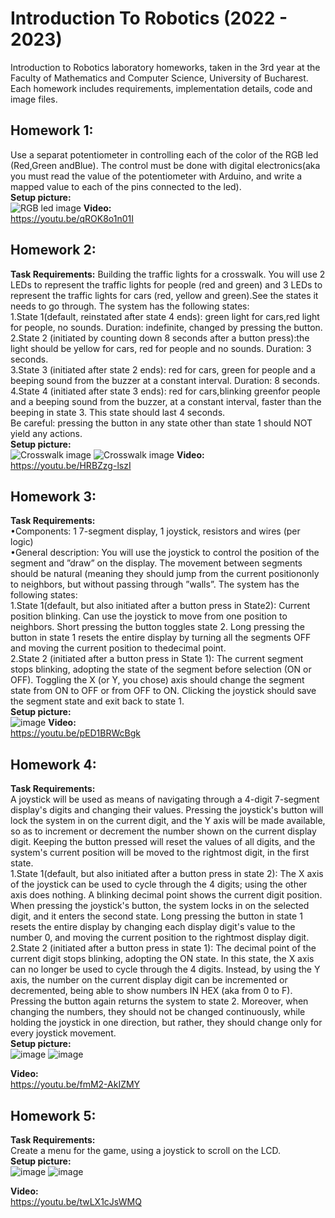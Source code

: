 # Introduction To Robotics (2022 - 2023)
Introduction to Robotics laboratory homeworks, taken in the 3rd year at the Faculty of Mathematics and Computer Science, University of Bucharest. Each homework includes requirements, implementation details, code and image files.

## Homework 1: 
Use a separat potentiometer in controlling each of the color of the RGB led (Red,Green andBlue).  The control must be done with digital electronics(aka you must read the value of the potentiometer with Arduino, and write a mapped value to each of the pins connected to the led).\
**Setup picture:**\
![RGB led image](https://github.com/StancuDenisaG/IntroductionToRobotics/blob/main/Homework%201/rgb_led1.jpeg)
**Video:**\
https://youtu.be/qROK8o1n01I

## Homework 2: 
**Task Requirements:**
Building  the  traffic  lights  for  a  crosswalk. You will use 2 LEDs to represent the traffic lights for people (red and green) and 3 LEDs to represent the traffic lights for cars (red, yellow and green).See the states it needs to go through. The system has the following states:\
1.State 1(default, reinstated after state 4 ends):  green light for cars,red  light  for  people,  no  sounds.   Duration:  indefinite,  changed  by pressing the button.\
2.State 2 (initiated by counting down 8 seconds after a button press):the  light  should  be  yellow  for  cars,  red  for  people  and  no  sounds. Duration:  3 seconds.\
3.State 3 (initiated after state 2 ends):  red for cars, green for people and a beeping sound from the buzzer at a constant interval. Duration: 8 seconds.\
4.State 4 (initiated after state 3 ends):  red for cars,blinking greenfor people and a beeping sound from the buzzer,  at a constant interval,  faster than the beeping in state 3.  This state should last 4 seconds.\
Be  careful:  pressing  the  button  in  any  state  other  than  state  1  should NOT yield any actions.\
**Setup picture:**\
![Crosswalk image](https://github.com/StancuDenisaG/IntroductionToRobotics/blob/main/Homework2/crosswalk_2.jpeg)
![Crosswalk image](https://github.com/StancuDenisaG/IntroductionToRobotics/blob/main/Homework2/crosswalk_1.jpeg)
**Video:**\
https://youtu.be/HRBZzg-lszI

## Homework 3:  
**Task Requirements:**\
  •Components:  1  7-segment  display,  1  joystick,  resistors  and  wires  (per logic)\
  •General description: You will use the joystick to control the position of the segment and ”draw” on the display.  The movement between segments should be natural (meaning they should jump from the current positiononly to neighbors, but without passing through ”walls”. The system has the following states:\
  1.State  1(default,  but  also  initiated  after  a  button  press  in  State2):  Current  position  blinking.   Can  use  the  joystick  to  move  from one  position  to  neighbors.   Short  pressing  the  button  toggles  state 2.  Long pressing the button in state 1 resets the entire display by turning all the segments OFF and moving the current position to thedecimal point.\
  2.State  2 (initiated  after  a  button  press  in  State  1):   The  current segment  stops  blinking,  adopting  the  state  of  the  segment  before selection (ON or OFF). Toggling the X (or Y, you chose) axis should change  the  segment  state  from  ON  to  OFF  or  from  OFF  to  ON. Clicking the joystick should save the segment state and exit back to state 1.\
**Setup picture:**\
![image](https://github.com/StancuDenisaG/IntroductionToRobotics/blob/main/7-seg_2.jpeg)
**Video:**\
https://youtu.be/pED1BRWcBgk

## Homework 4:  
**Task Requirements:**\
  A joystick will be used as means of navigating through a 4-digit 7-segment display's digits and changing their values. Pressing the joystick's button will lock the system in on the current digit, and the Y axis will be made available, so as to increment or decrement the number shown on the current display digit. Keeping the button pressed will reset the values of all digits, and the system's current position will be moved to the rightmost digit, in the first state.\
  1.State  1(default, but also initiated after a button press in state 2): The X axis of the joystick can be used to cycle through the 4 digits; using the other axis does nothing. A blinking decimal point shows the current digit position. When pressing the joystick's button, the system locks in on the selected digit, and it enters the second state. Long pressing the button in state 1 resets the entire display by changing each display digit's value to the number 0, and moving the current position to the rightmost display digit.\
  2.State  2 (initiated after a button press in state 1): The decimal point of the current digit stops blinking, adopting the ON state. In this state, the X axis can no longer be used to cycle through the 4 digits. Instead, by using the Y axis, the number on the current display digit can be incremented or decremented, being able to show numbers IN HEX (aka from 0 to F). Pressing the button again returns the system to state 2. Moreover, when changing the numbers, they should not be changed continuously, while holding the joystick in one direction, but rather, they should change only for every joystick movement.\
**Setup picture:**\
![image](https://github.com/StancuDenisaG/IntroductionToRobotics/blob/main/homework4/4-digits-7-seg_1.jpeg)
![image](https://github.com/StancuDenisaG/IntroductionToRobotics/blob/main/homework4/4-digits-7-seg_2.jpeg)

**Video:**\
https://youtu.be/fmM2-AkIZMY
## Homework 5: 
**Task Requirements:**\
Create a menu for the game, using a joystick to scroll on the LCD.\
**Setup picture:**\
![image](https://github.com/StancuDenisaG/IntroductionToRobotics/blob/main/Homework%205/menu_1.jpeg)
![image](https://github.com/StancuDenisaG/IntroductionToRobotics/blob/main/Homework%205/menu_2.jpeg)

**Video:**\
https://youtu.be/twLX1cJsWMQ

